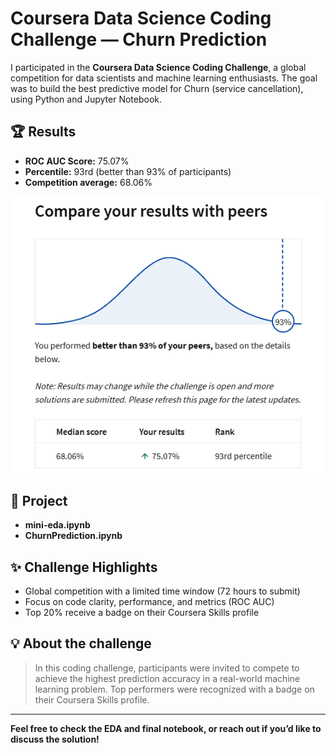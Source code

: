 # Coursera Data Science Coding Challenge — Churn Prediction

I participated in the **Coursera Data Science Coding Challenge**, a global competition for data scientists and machine learning enthusiasts. The goal was to build the best predictive model for Churn (service cancellation), using Python and Jupyter Notebook.

## 🏆 Results

- **ROC AUC Score:** 75.07%
- **Percentile:** 93rd (better than 93% of participants)
- **Competition average:** 68.06%

![Results](Utils/Captura%20de%20tela%202025-06-17%20025705.png)

## 📂 Project

- **mini-eda.ipynb** 
- **ChurnPrediction.ipynb** 

## ✨ Challenge Highlights

- Global competition with a limited time window (72 hours to submit)
- Focus on code clarity, performance, and metrics (ROC AUC)
- Top 20% receive a badge on their Coursera Skills profile

## 💡 About the challenge

> In this coding challenge, participants were invited to compete to achieve the highest prediction accuracy in a real-world machine learning problem. Top performers were recognized with a badge on their Coursera Skills profile.

---

**Feel free to check the EDA and final notebook, or reach out if you’d like to discuss the solution!**

